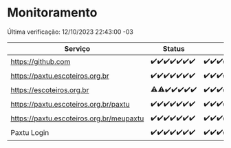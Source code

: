 # Monitoramento

Última verificação: 12/10/2023 22:43:00 -03

|Serviço|Status|Últimas 24h|
|---|---|---|
|https://github.com|<span title="2023-10-06: OK=24">✔️</span><span title="2023-10-07: OK=24">✔️</span><span title="2023-10-08: OK=24">✔️</span><span title="2023-10-09: OK=24">✔️</span><span title="2023-10-10: OK=24">✔️</span><span title="2023-10-11: OK=24">✔️</span><span title="2023-10-12: OK=2">✔️</span>|<span title="11/10/2023 23:13:00 -03 : 200">✔️</span><span title="12/10/2023 00:06:00 -03 : 200">✔️</span><span title="12/10/2023 01:07:00 -03 : 200">✔️</span><span title="12/10/2023 02:05:00 -03 : 200">✔️</span><span title="12/10/2023 03:08:00 -03 : 200">✔️</span><span title="12/10/2023 04:05:00 -03 : 200">✔️</span><span title="12/10/2023 05:08:00 -03 : 200">✔️</span><span title="12/10/2023 06:06:00 -03 : 200">✔️</span><span title="12/10/2023 07:06:00 -03 : 200">✔️</span><span title="12/10/2023 08:04:00 -03 : 200">✔️</span><span title="12/10/2023 09:11:00 -03 : 200">✔️</span><span title="12/10/2023 10:09:00 -03 : 200">✔️</span><span title="12/10/2023 11:05:00 -03 : 200">✔️</span><span title="12/10/2023 12:06:00 -03 : 200">✔️</span><span title="12/10/2023 13:07:00 -03 : 200">✔️</span><span title="12/10/2023 14:04:00 -03 : 200">✔️</span><span title="12/10/2023 15:08:00 -03 : 200">✔️</span><span title="12/10/2023 16:03:00 -03 : 200">✔️</span><span title="12/10/2023 17:06:00 -03 : 200">✔️</span><span title="12/10/2023 18:03:00 -03 : 200">✔️</span><span title="12/10/2023 19:04:00 -03 : 200">✔️</span><span title="12/10/2023 20:05:00 -03 : 200">✔️</span><span title="12/10/2023 21:29:00 -03 : 200">✔️</span><span title="12/10/2023 22:43:00 -03 : 200">✔️</span>|
|https://paxtu.escoteiros.org.br|<span title="2023-10-06: OK=24">✔️</span><span title="2023-10-07: OK=24">✔️</span><span title="2023-10-08: OK=24">✔️</span><span title="2023-10-09: OK=24">✔️</span><span title="2023-10-10: OK=24">✔️</span><span title="2023-10-11: OK=24">✔️</span><span title="2023-10-12: OK=2">✔️</span>|<span title="11/10/2023 23:13:00 -03 : 200">✔️</span><span title="12/10/2023 00:06:00 -03 : 200">✔️</span><span title="12/10/2023 01:07:00 -03 : 200">✔️</span><span title="12/10/2023 02:05:00 -03 : 200">✔️</span><span title="12/10/2023 03:08:00 -03 : 200">✔️</span><span title="12/10/2023 04:05:00 -03 : 200">✔️</span><span title="12/10/2023 05:08:00 -03 : 200">✔️</span><span title="12/10/2023 06:06:00 -03 : 200">✔️</span><span title="12/10/2023 07:06:00 -03 : 200">✔️</span><span title="12/10/2023 08:04:00 -03 : 200">✔️</span><span title="12/10/2023 09:11:00 -03 : 200">✔️</span><span title="12/10/2023 10:09:00 -03 : 200">✔️</span><span title="12/10/2023 11:05:00 -03 : 200">✔️</span><span title="12/10/2023 12:06:00 -03 : 200">✔️</span><span title="12/10/2023 13:07:00 -03 : 200">✔️</span><span title="12/10/2023 14:04:00 -03 : 200">✔️</span><span title="12/10/2023 15:08:00 -03 : 200">✔️</span><span title="12/10/2023 16:03:00 -03 : 200">✔️</span><span title="12/10/2023 17:06:00 -03 : 200">✔️</span><span title="12/10/2023 18:03:00 -03 : 200">✔️</span><span title="12/10/2023 19:04:00 -03 : 200">✔️</span><span title="12/10/2023 20:05:00 -03 : 200">✔️</span><span title="12/10/2023 21:29:00 -03 : 200">✔️</span><span title="12/10/2023 22:43:00 -03 : 200">✔️</span>|
|https://escoteiros.org.br|<span title="2023-10-06: OK=23, Falhas=1">⚠️</span><span title="2023-10-07: OK=23, Falhas=1">⚠️</span><span title="2023-10-08: OK=24">✔️</span><span title="2023-10-09: OK=24">✔️</span><span title="2023-10-10: OK=24">✔️</span><span title="2023-10-11: OK=24">✔️</span><span title="2023-10-12: OK=2">✔️</span>|<span title="11/10/2023 23:13:00 -03 : 200">✔️</span><span title="12/10/2023 00:06:00 -03 : 200">✔️</span><span title="12/10/2023 01:07:00 -03 : 200">✔️</span><span title="12/10/2023 02:05:00 -03 : 200">✔️</span><span title="12/10/2023 03:08:00 -03 : 200">✔️</span><span title="12/10/2023 04:05:00 -03 : 200">✔️</span><span title="12/10/2023 05:08:00 -03 : 200">✔️</span><span title="12/10/2023 06:06:00 -03 : 200">✔️</span><span title="12/10/2023 07:06:00 -03 : 200">✔️</span><span title="12/10/2023 08:04:00 -03 : 200">✔️</span><span title="12/10/2023 09:11:00 -03 : 200">✔️</span><span title="12/10/2023 10:09:00 -03 : 200">✔️</span><span title="12/10/2023 11:05:00 -03 : 200">✔️</span><span title="12/10/2023 12:06:00 -03 : 200">✔️</span><span title="12/10/2023 13:07:00 -03 : 200">✔️</span><span title="12/10/2023 14:04:00 -03 : 200">✔️</span><span title="12/10/2023 15:08:00 -03 : 200">✔️</span><span title="12/10/2023 16:03:00 -03 : 200">✔️</span><span title="12/10/2023 17:06:00 -03 : 200">✔️</span><span title="12/10/2023 18:03:00 -03 : 200">✔️</span><span title="12/10/2023 19:04:00 -03 : 200">✔️</span><span title="12/10/2023 20:05:00 -03 : 200">✔️</span><span title="12/10/2023 21:29:00 -03 : 200">✔️</span><span title="12/10/2023 22:43:00 -03 : 200">✔️</span>|
|https://paxtu.escoteiros.org.br/paxtu|<span title="2023-10-06: OK=24">✔️</span><span title="2023-10-07: OK=24">✔️</span><span title="2023-10-08: OK=24">✔️</span><span title="2023-10-09: OK=24">✔️</span><span title="2023-10-10: OK=24">✔️</span><span title="2023-10-11: OK=24">✔️</span><span title="2023-10-12: OK=2">✔️</span>|<span title="11/10/2023 23:13:00 -03 : 200">✔️</span><span title="12/10/2023 00:06:00 -03 : 200">✔️</span><span title="12/10/2023 01:07:00 -03 : 200">✔️</span><span title="12/10/2023 02:05:00 -03 : 200">✔️</span><span title="12/10/2023 03:08:00 -03 : 200">✔️</span><span title="12/10/2023 04:05:00 -03 : 200">✔️</span><span title="12/10/2023 05:08:00 -03 : 200">✔️</span><span title="12/10/2023 06:06:00 -03 : 200">✔️</span><span title="12/10/2023 07:06:00 -03 : 200">✔️</span><span title="12/10/2023 08:04:00 -03 : 200">✔️</span><span title="12/10/2023 09:11:00 -03 : 200">✔️</span><span title="12/10/2023 10:09:00 -03 : 200">✔️</span><span title="12/10/2023 11:05:00 -03 : 200">✔️</span><span title="12/10/2023 12:06:00 -03 : 200">✔️</span><span title="12/10/2023 13:07:00 -03 : 200">✔️</span><span title="12/10/2023 14:04:00 -03 : 200">✔️</span><span title="12/10/2023 15:08:00 -03 : 200">✔️</span><span title="12/10/2023 16:03:00 -03 : 200">✔️</span><span title="12/10/2023 17:06:00 -03 : 200">✔️</span><span title="12/10/2023 18:03:00 -03 : 200">✔️</span><span title="12/10/2023 19:04:00 -03 : 200">✔️</span><span title="12/10/2023 20:05:00 -03 : 200">✔️</span><span title="12/10/2023 21:29:00 -03 : 200">✔️</span><span title="12/10/2023 22:43:00 -03 : 200">✔️</span>|
|https://paxtu.escoteiros.org.br/meupaxtu|<span title="2023-10-06: OK=24">✔️</span><span title="2023-10-07: OK=24">✔️</span><span title="2023-10-08: OK=24">✔️</span><span title="2023-10-09: OK=24">✔️</span><span title="2023-10-10: OK=24">✔️</span><span title="2023-10-11: OK=24">✔️</span><span title="2023-10-12: OK=2">✔️</span>|<span title="11/10/2023 23:13:00 -03 : 200">✔️</span><span title="12/10/2023 00:06:00 -03 : 200">✔️</span><span title="12/10/2023 01:07:00 -03 : 200">✔️</span><span title="12/10/2023 02:05:00 -03 : 200">✔️</span><span title="12/10/2023 03:08:00 -03 : 200">✔️</span><span title="12/10/2023 04:05:00 -03 : 200">✔️</span><span title="12/10/2023 05:08:00 -03 : 200">✔️</span><span title="12/10/2023 06:06:00 -03 : 200">✔️</span><span title="12/10/2023 07:06:00 -03 : 200">✔️</span><span title="12/10/2023 08:04:00 -03 : 200">✔️</span><span title="12/10/2023 09:11:00 -03 : 200">✔️</span><span title="12/10/2023 10:09:00 -03 : 200">✔️</span><span title="12/10/2023 11:05:00 -03 : 200">✔️</span><span title="12/10/2023 12:06:00 -03 : 200">✔️</span><span title="12/10/2023 13:07:00 -03 : 200">✔️</span><span title="12/10/2023 14:04:00 -03 : 200">✔️</span><span title="12/10/2023 15:08:00 -03 : 200">✔️</span><span title="12/10/2023 16:03:00 -03 : 200">✔️</span><span title="12/10/2023 17:06:00 -03 : 200">✔️</span><span title="12/10/2023 18:03:00 -03 : 200">✔️</span><span title="12/10/2023 19:04:00 -03 : 200">✔️</span><span title="12/10/2023 20:05:00 -03 : 200">✔️</span><span title="12/10/2023 21:29:00 -03 : 200">✔️</span><span title="12/10/2023 22:43:00 -03 : 200">✔️</span>|
|Paxtu Login|<span title="2023-10-06: OK=24">✔️</span><span title="2023-10-07: OK=24">✔️</span><span title="2023-10-08: OK=24">✔️</span><span title="2023-10-09: OK=24">✔️</span><span title="2023-10-10: OK=24">✔️</span><span title="2023-10-11: OK=24">✔️</span><span title="2023-10-12: OK=2">✔️</span>|<span title="11/10/2023 23:13:00 -03 : 200">✔️</span><span title="12/10/2023 00:06:00 -03 : 200">✔️</span><span title="12/10/2023 01:07:00 -03 : 200">✔️</span><span title="12/10/2023 02:05:00 -03 : 200">✔️</span><span title="12/10/2023 03:08:00 -03 : 200">✔️</span><span title="12/10/2023 04:06:00 -03 : 200">✔️</span><span title="12/10/2023 05:08:00 -03 : 200">✔️</span><span title="12/10/2023 06:06:00 -03 : 200">✔️</span><span title="12/10/2023 07:06:00 -03 : 200">✔️</span><span title="12/10/2023 08:04:00 -03 : 200">✔️</span><span title="12/10/2023 09:11:00 -03 : 200">✔️</span><span title="12/10/2023 10:09:00 -03 : 200">✔️</span><span title="12/10/2023 11:05:00 -03 : 200">✔️</span><span title="12/10/2023 12:06:00 -03 : 200">✔️</span><span title="12/10/2023 13:07:00 -03 : 200">✔️</span><span title="12/10/2023 14:04:00 -03 : 200">✔️</span><span title="12/10/2023 15:08:00 -03 : 200">✔️</span><span title="12/10/2023 16:03:00 -03 : 200">✔️</span><span title="12/10/2023 17:06:00 -03 : 200">✔️</span><span title="12/10/2023 18:03:00 -03 : 200">✔️</span><span title="12/10/2023 19:04:00 -03 : 200">✔️</span><span title="12/10/2023 20:05:00 -03 : 200">✔️</span><span title="12/10/2023 21:29:00 -03 : 200">✔️</span><span title="12/10/2023 22:43:00 -03 : 200">✔️</span>|
